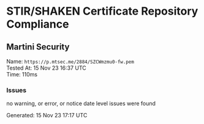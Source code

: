 # STIR/SHAKEN Certificate Repository Compliance

## Martini Security

Name: `https://p.mtsec.me/2884/SZCWmzmu0-fw.pem`\
Tested At: 15 Nov 23 16:37 UTC\
Time: 110ms

### Issues

no warning, or error, or notice date level issues were found

Generated: 15 Nov 23 17:17 UTC